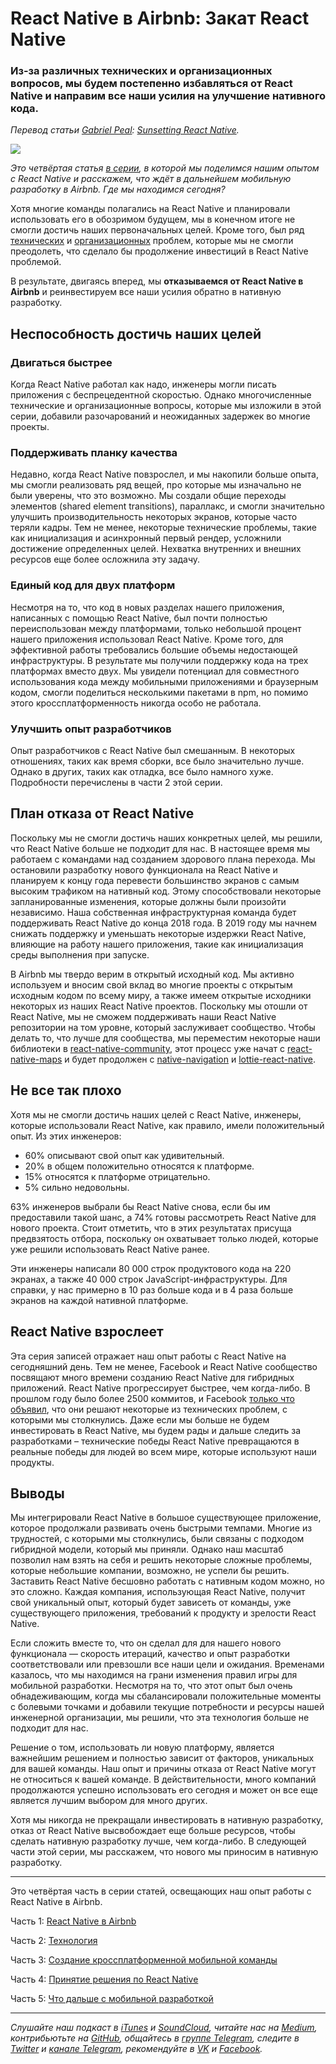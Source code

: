 # React Native в Airbnb: Закат React Native
### Из-за различных технических и организационных вопросов, мы будем постепенно избавляться от React Native и направим все наши усилия на улучшение нативного кода.

*Перевод статьи [Gabriel Peal](https://medium.com/@gpeal): [Sunsetting React Native](https://medium.com/airbnb-engineering/sunsetting-react-native-1868ba28e30a).*

![](https://cdn-images-1.medium.com/max/2000/1*8c-9hgBkRGcllO9CHcTzbQ.jpeg)

*Это четвёртая статья [в серии](../gabriel-peal-react-native-at-airbnb), в которой мы поделимся нашим опытом с React Native и расскажем, что ждёт в дальнейшем мобильную разработку в Airbnb. Где мы находимся сегодня?*

Хотя многие команды полагались на React Native и планировали использовать его в обозримом будущем, мы в конечном итоге не смогли достичь наших первоначальных целей. Кроме того, был ряд [технических](../gabriel-peal-react-native-at-airbnb-the-technology) и [организационных](../gabriel-peal-building-a-cross-platform-mobile-team) проблем, которые мы не смогли преодолеть, что сделало бы продолжение инвестиций в React Native проблемой.

В результате, двигаясь вперед, мы **отказываемся от React Native в Airbnb** и реинвестируем все наши усилия обратно в нативную разработку.

## Неспособность достичь наших целей

### Двигаться быстрее
Когда React Native работал как надо, инженеры могли писать приложения с беспрецедентной скоростью. Однако многочисленные технические и организационные вопросы, которые мы изложили в этой серии, добавили разочарований и неожиданных задержек во многие проекты.

### Поддерживать планку качества
Недавно, когда React Native повзрослел, и мы накопили больше опыта, мы смогли реализовать ряд вещей, про которые мы изначально не были уверены, что это возможно. Мы создали общие переходы элементов (shared element transitions), параллакс, и смогли значительно улучшить производительность некоторых экранов, которые часто теряли кадры. Тем не менее, некоторые технические проблемы, такие как инициализация и асинхронный первый рендер, усложнили достижение определенных целей. Нехватка внутренних и внешних ресурсов еще более осложнила эту задачу.

### Единый код для двух платформ
Несмотря на то, что код в новых разделах нашего приложения, написанных с помощью React Native, был почти полностью переиспользован между платформами, только небольшой процент нашего приложения использовал React Native. Кроме того, для эффективной работы требовались большие объемы недостающей инфраструктуры. В результате мы получили поддержку кода на трех платформах вместо двух. Мы увидели потенциал для совместного использования кода между мобильными приложениями и браузерным кодом, смогли поделиться несколькими пакетами в npm, но помимо этого кроссплатформенность никогда особо не работала.

### Улучшить опыт разработчиков
Опыт разработчиков с React Native был смешанным. В некоторых отношениях, таких как время сборки, все было значительно лучше. Однако в других, таких как отладка, все было намного хуже. Подробности перечислены в части 2 этой серии.

## План отказа от React Native
Поскольку мы не смогли достичь наших конкретных целей, мы решили, что React Native больше не подходит для нас. В настоящее время мы работаем с командами над созданием здорового плана перехода. Мы остановили разработку нового функционала на React Native и планируем к концу года перевести большинство экранов с самым высоким трафиком на нативный код. Этому способствовали некоторые запланированные изменения, которые должны были произойти независимо. Наша собственная инфраструктурная команда будет поддерживать React Native до конца 2018 года. В 2019 году мы начнем снижать поддержку и уменьшать некоторые издержки React Native, влияющие на работу нашего приложения, такие как инициализация среды выполнения при запуске.

В Airbnb мы твердо верим в открытый исходный код. Мы активно используем и вносим свой вклад во многие проекты с открытым исходным кодом по всему миру, а также имеем открытые исходники некоторых из наших React Native проектов. Поскольку мы отошли от React Native, мы не сможем поддерживать наши React Native репозитории на том уровне, который заслуживает сообщество. Чтобы делать то, что лучше для сообщества, мы переместим некоторые наши библиотеки в [react-native-community](https://github.com/react-native-community), этот процесс уже начат с [react-native-maps](https://github.com/react-community/react-native-maps) и будет продолжен с [native-navigation](https://github.com/airbnb/native-navigation) и [lottie-react-native](https://github.com/airbnb/lottie-react-native/).

## Не все так плохо
Хотя мы не смогли достичь наших целей с React Native, инженеры, которые использовали React Native, как правило, имели положительный опыт. Из этих инженеров:

* 60% описывают свой опыт как удивительный.
* 20% в общем положительно относятся к платформе.
* 15% относятся к платформе отрицательно.
* 5% сильно недовольны.

63% инженеров выбрали бы React Native снова, если бы им предоставили такой шанс, а 74% готовы рассмотреть React Native для нового проекта. Стоит отметить, что в этих результатах присуща предвзятость отбора, поскольку он охватывает только людей, которые уже решили использовать React Native ранее.

Эти инженеры написали 80 000 строк продуктового кода на 220 экранах, а также 40 000 строк JavaScript-инфраструктуры. Для справки, у нас примерно в 10 раз больше кода и в 4 раза больше экранов на каждой нативной платформе.

## React Native взрослеет
Эта серия записей отражает наш опыт работы с React Native на сегодняшний день. Тем не менее, Facebook и React Native сообщество посвящают много времени созданию React Native для гибридных приложений. React Native прогрессирует быстрее, чем когда-либо. В прошлом году было более 2500 коммитов, и Facebook [только что объявил](https://facebook.github.io/react-native/blog/2018/06/14/state-of-react-native-2018), что они решают некоторые из технических проблем, с которыми мы столкнулись. Даже если мы больше не будем инвестировать в React Native, мы будем рады и дальше следить за разработками – технические победы React Native превращаются в реальные победы для людей во всем мире, которые используют наши продукты.

## Выводы
Мы интегрировали React Native в большое существующее приложение, которое продолжали развивать очень быстрыми темпами. Многие из трудностей, с которыми мы столкнулись, были связаны с подходом гибридной модели, который мы приняли. Однако наш масштаб позволил нам взять на себя и решить некоторые сложные проблемы, которые небольшие компании, возможно, не успели бы решить. Заставить React Native бесшовно работать с нативным кодом можно, но это сложно. Каждая компания, использующая React Native, получит свой уникальный опыт, который будет зависеть от команды, уже существующего приложения, требований к продукту и зрелости React Native.

Если сложить вместе то, что он сделал для для нашего нового функционала — скорость итераций, качество и опыт разработки соответствовали или превзошли все наши цели и ожидания. Временами казалось, что мы находимся на грани изменения правил игры для мобильной разработки. Несмотря на то, что этот опыт был очень обнадеживающим, когда мы сбалансировали положительные моменты с болевыми точками и добавили текущие потребности и ресурсы нашей инженерной организации, мы решили, что эта технология больше не подходит для нас.

Решение о том, использовать ли новую платформу, является важнейшим решением и полностью зависит от факторов, уникальных для вашей команды. Наш опыт и причины отказа от React Native могут не относиться к вашей команде. В действительности, много компаний продолжаются успешно использовать его сегодня и может он все еще является лучшим выбором для много других.

Хотя мы никогда не прекращали инвестировать в нативную разработку, отказ от React Native высвобождает еще больше ресурсов, чтобы сделать нативную разработку лучше, чем когда-либо. В следующей части этой серии, мы расскажем, что нового мы приносим в нативную разработку.

---

Это четвёртая часть в серии статей, освещающих наш опыт работы с React Native в Airbnb.

Часть 1: [React Native в Airbnb](../gabriel-peal-react-native-at-airbnb)

Часть 2: [Технология](../gabriel-peal-react-native-at-airbnb-the-technology)

Часть 3: [Создание кроссплатформенной мобильной команды](../gabriel-peal-building-a-cross-platform-mobile-team)

Часть 4: [Принятие решения по React Native](../gabriel-peal-sunsetting-react-native)

Часть 5: [Что дальше с мобильной разработкой](../gabriel-peal-whats-next-for-mobile-at-airbnb)

- - - -

*Слушайте наш подкаст в [iTunes](https://itunes.apple.com/ru/podcast/девшахта/id1226773343) и [SoundCloud](https://soundcloud.com/devschacht), читайте нас на [Medium](https://medium.com/devschacht), контрибьютьте на [GitHub](https://github.com/devSchacht), общайтесь в [группе Telegram](https://t.me/devSchacht), следите в [Twitter](https://twitter.com/DevSchacht) и [канале Telegram](https://t.me/devSchachtChannel), рекомендуйте в [VK](https://vk.com/devschacht) и [Facebook](https://www.facebook.com/devSchacht).*
